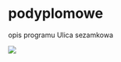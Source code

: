 # podyplomowe
opis programu Ulica sezamkowa

![](https://myoctocat.com/assets/images/base-octocat.svg)